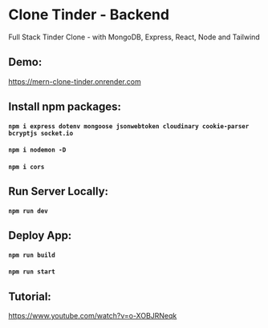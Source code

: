 # Clone Tinder - Backend

Full Stack Tinder Clone - with MongoDB, Express, React, Node and Tailwind

## Demo:

https://mern-clone-tinder.onrender.com

## Install npm packages:

#### `npm i express dotenv mongoose jsonwebtoken cloudinary cookie-parser bcryptjs socket.io`

#### `npm i nodemon -D`

#### `npm i cors`

## Run Server Locally:

#### `npm run dev`

## Deploy App:

#### `npm run build`

#### `npm run start`

## Tutorial:

https://www.youtube.com/watch?v=o-XOBJRNeqk
